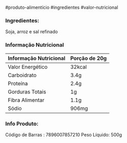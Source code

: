 #produto-alimentício #ingredientes #valor-nutricional
### Ingredientes: 
Soja, arroz e sal refinado

### Informação Nutricional
| Informação Nutricional|Porção de 20g|
| --------------------- | ----------- |
|Valor Energético       |32kcal       |
|Carboidrato            |3.4g         |
|Proteína               |2.4g         |
|Gorduras Totais        |1g           |
|Fibra Alimentar        |1.1g         |
|Sódio                  |906mg        |

### Info Produto:
Código de Barras : 7896007857210
Peso Líquido: 500g